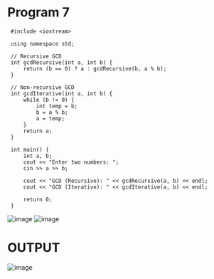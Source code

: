 # Program 7
     #include <iostream>

     using namespace std;

     // Recursive GCD
     int gcdRecursive(int a, int b) {
         return (b == 0) ? a : gcdRecursive(b, a % b);
     }

     // Non-recursive GCD
     int gcdIterative(int a, int b) {
         while (b != 0) {
             int temp = b;
             b = a % b;
             a = temp;
         }
         return a;
     }

     int main() {
         int a, b;
         cout << "Enter two numbers: ";
         cin >> a >> b;

         cout << "GCD (Recursive): " << gcdRecursive(a, b) << endl;
         cout << "GCD (Iterative): " << gcdIterative(a, b) << endl;

         return 0;
     }


![image](https://github.com/user-attachments/assets/cfcc1f49-eb94-44b5-bbc5-64e3be3a4f3f)
![image](https://github.com/user-attachments/assets/919faa65-fcc6-4615-b9b2-3c2b20d3d444)
# OUTPUT
![image](https://github.com/user-attachments/assets/a7440b82-5d2a-4fb2-b758-cd0ed0def1da)




